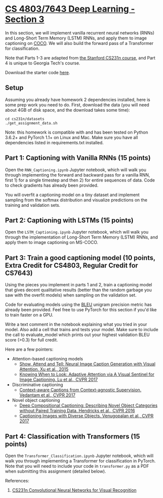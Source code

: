 # [CS 4803/7643 Deep Learning - Section 3][1]

In this section, we will implement vanilla recurrent neural networks (RNNs) and Long-Short Term Memory (LSTM) RNNs, and apply them to image captioning on [COCO][3].
We will also build the forward pass of a Transformer for classification.

Note that Parts 1-3 are adapted from [the Stanford CS231n course][2], and Part 4 is unique to Georgia Tech's course.

Download the starter code [here]({{site.baseurl}}/assets/hw3_starter.zip).

## Setup

Assuming you already have homework 2 dependencies installed, here is some prep work you need to do. First, download the data (you will need about 4GB of disk space, and the download takes some time):

```
cd cs231n/datasets
./get_assignment_data.sh
```
Note: this homework is compatible with and has been tested on Python 3.6.2+ and PyTorch 1.1+ on Linux and Mac. Make sure you have all dependencies listed in requirements.txt installed.

## Part 1: Captioning with Vanilla RNNs (15 points)

Open the `RNN_Captioning.ipynb` Jupyter notebook, which will walk you through implementing the forward and backward pass for a vanilla RNN, first 1) for a single timestep and then 2) for entire sequences of data. Code to check gradients has already been provided.

You will overfit a captioning model on a tiny dataset and implement sampling from the softmax distribution and visualize predictions on the training and validation sets.

## Part 2: Captioning with LSTMs (15 points)

Open the `LSTM_Captioning.ipynb` Jupyter notebook, which will walk you through the implementation of Long-Short Term Memory (LSTM) RNNs, and apply them to image captioning on MS-COCO.

## Part 3: Train a good captioning model (10 points, Extra Credit for CS4803, Regular Credit for CS7643)

Using the pieces you implement in parts 1 and 2, train a captioning model that gives decent qualitative results (better than the random garbage you saw with the overfit models) when sampling on the validation set.

Code for evaluating models using the [BLEU][4] unigram precision metric has already been provided. Feel free to use PyTorch for this section if you'd like to train faster on a GPU.

Write a text comment in the notebook explaining what you tried in your model. Also add a cell that trains and tests your model. Make sure to include the call to evaluate_model which prints out your highest validation BLEU score (>0.3) for full credit.

Here are a few pointers:
- Attention-based captioning models
    + [Show, Attend and Tell: Neural Image Caption Generation with Visual Attention. Xu et al., 2015][5]
    + [Knowing When to Look: Adaptive Attention via A Visual Sentinel for Image Captioning. Lu et al., CVPR 2017][6]
- Discriminative captioning
    + [Context-aware Captions from Context-agnostic Supervision. Vedantam et al., CVPR 2017][7]
- Novel object captioning
    + [Deep Compositional Captioning: Describing Novel Object Categories without Paired Training Data. Hendricks et al., CVPR 2016][8]
    + [Captioning Images with Diverse Objects. Venugopalan et al., CVPR 2017][9]

## Part 4: Classification with Transformers (15 points)
Open the `Transformer_Classification.ipynb` Jupyter notebook, which will walk you through implementing a Transformer for classification in PyTorch. Note that you will need to include your code in `transformer.py` as a PDF when submitting this assignment (detailed below).

References:

1. [CS231n Convolutional Neural Networks for Visual Recognition][2]

[1]: https://www.cc.gatech.edu/classes/AY2018/cs7643_fall/
[2]: http://cs231n.github.io/assignments2017/assignment3/
[3]: http://cocodataset.org/
[4]: http://www.aclweb.org/anthology/P02-1040.pdf
[5]: https://arxiv.org/abs/1502.03044
[6]: https://arxiv.org/abs/1612.01887
[7]: https://arxiv.org/abs/1701.02870
[8]: https://arxiv.org/abs/1511.05284
[9]: https://arxiv.org/abs/1606.07770
[10]: https://arxiv.org/pdf/1810.04805.pdf
